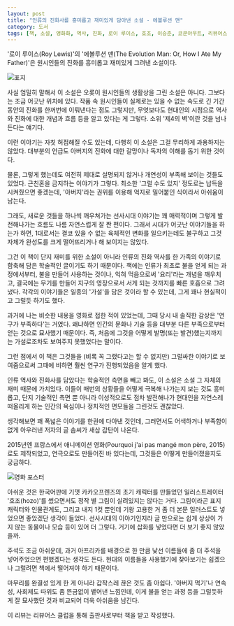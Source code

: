 ```yaml
---
layout: post
title: "인류의 진화사를 흥미롭고 재미있게 담아낸 소설 - 에볼루션 맨"
category: 도서
tags: [책, 소설, 영화화, 역사, 진화, 로이 루이스, 호조, 이승준, 코쿤아우트, 리뷰어스 클럽, 서평]
---
```


'로이 루이스(Roy Lewis)'의
'에볼루션 맨(The Evolution Man: Or, How I Ate My Father)'은
원시인들의 진화를 흥미롭고 재미있게 그려낸 소설이다.

![표지](https://lh3.googleusercontent.com/6-bfHCBCGbWXuNoSL3UzsyqYK2PF5eEKyvF8x3ul-IMHJvLwZUnFxUcWTOBj9abqHBiUdWE3JYHfcA=s480)

사실 엄밀히 말해서 이 소설은 오롯이 원시인들의 생활상을 그린 소설은 아니다.
그보다는 조금 어긋난 위치에 있다.
작품 속 원시인들이 실제로는 있을 수 없는 속도로 긴 기간동안의 진화를 한꺼번에 이뤄낸다는 점도 그렇지만,
무엇보다도 현대인의 시점으로 역사와 진화에 대한 개념과 흐름 등을 알고 있다는 게 그렇다.
소위 '제4의 벽'이란 것을 넘나든다는 얘기다.

이런 이야기는 자칫 허접해질 수도 있는데,
다행히 이 소설은 그걸 무리하게 과용하지는 않았다.
대부분의 언급도 아버지의 진화에 대한 갈망이나 독자의 이해를 돕기 위한 것이다.

물론, 그렇게 했는데도 여전히 제대로 설명되지 않거나 개연성이 부족해 보이는 것들도 있었다.
근친혼을 금지하는 이야기가 그렇다.
최소한 '그럴 수도 있지' 정도로는 납득을 시켜줬으면 좋겠는데,
'아버지'라는 권위를 이용해 억지로 밀어붙인 식이라서 아쉬움이 남는다.

그래도, 새로운 것들을 하나씩 깨우쳐가는 선사시대 이야기는 꽤 매력적이며
그렇게 발전해나가는 흐름도 나름 자연스럽게 잘 짠 편이다.
그래서 시대가 어긋난 이야기들을 하는가 하면,
1대로서는 결코 있을 수 없는 육체적인 변화를 일으키는데도 불구하고
그것 자체가 완성도를 크게 떨어뜨리거나 해 보이지는 않았다.

그건 이 책이 단지 재미를 위한 소설이 아니라
인류의 진화 역사를 한 가족의 이야기로 함축해 담은 학술적인 글이기도 하기 때문이다.
책에는 인류가 최초로 불을 얻게 되는 과정에서부터,
불을 만들어 사용하는 것이나,
익혀 먹음으로써 '요리'라는 개념을 깨우치고,
결국에는 무기를 만들어 지구의 영장으로서 서게 되는 것까지를 빠른 호흡으로 그려냈다.
각각의 이야기들은 일종의 '가설'을 담은 것이라 할 수 있는데,
그게 꽤나 현실적이고 그럴듯 하기도 했다.

과거에 나는 비슷한 내용을 영화로 접한 적이 있었는데,
그때 당시 내 솔직한 감상은 '연구가 부족하다'는 거였다.
왜냐하면 인간의 문화나 기술 등을 대부분 다른 부족으로부터 얻는 것으로 묘사했기 때문이다.
즉, 처음에 그것을 어떻게 발명(또는 발견)했는지까지는
가설로조차도 보여주지 못했었다는 말이다.

그런 점에서 이 책은 그것들을 (비록 꼭 그랬다고는 할 수 없지만)
그럴싸한 이야기로 보여줌으로써
그때에 비하면 훨씬 연구가 진행되었음을 알게 했다.

인류 역사와 진화사를 담았다는 학술적인 측면을 빼고 봐도,
이 소설은 소설 그 자체의 재미 때문에 가치있다.
이들이 매번의 상황들을 어떻게 극복해 나가는지 보는 것도 흥미롭고,
단지 기술적인 측면 뿐 아니라 이성적으로도 점차 발전해나가
현대인을 자연스레 떠올리게 하는
인간의 욕심이나 정치적인 면모들을 그린것도 괜찮았다.

생각해보면 꽤 폭넓은 이야기를 한권에 다아낸 것인데,
그러면서도 어색하거나 부족함이 없게 아우러낸 저자의 글 솜씨가 새삼 감탄이 나온다.

2015년엔 프랑스에서 애니메이션 영화(Pourquoi j'ai pas mangé mon père, 2015)로도 제작되었고,
연극으로도 만들어진 바 있다는데,
그것들은 어떻게 만들어졌을지도 궁금하다.

![영화 포스터](https://lh3.googleusercontent.com/JN7p9sX6KmbtA1X00GWZpQt8xr_rQ129nDyZYS7P0tBXahdjGK4eUCAJoizWSbZkdbQ1pdWQy0UK8A=s480)

아쉬운 것은 한국어판에 기껏
카카오프렌즈의 초기 캐릭터를 만들었던 일러스트레이터 '호조(hozo)'를 썼으면서도
정작 별 그림이 실려있지는 않다는 거다.
그림이라곤 표지 캐릭터와 인물관계도, 그리고 내지 1컷 뿐인데
기왕 고용한 거 좀 더 본문 일러스트도 넣었으면 좋았겠단 생각이 들었다.
선사시대의 이야기인지라 글 만으로는 쉽게 상상이 가지 않는 동물이나 모습 등이 있어 더 그렇다.
거기에 삽화를 넣었다면 더 보기 좋지 않았을까.

주석도 조금 아쉬운데,
과거 아프리카를 배경으로 한 만큼
낯선 이름들에 좀 더 주석을 넣어주었으면 편했겠다는 생각도 든다.
현대의 이름들을 사용했기에 찾아보기는 쉽겠으나
그럴려면 책에서 떨어져야 하기 때문이다.

마무리를 완결성 있게 한 게 아니라 갑작스레 끊은 것도 좀 아쉽다.
'아버지 먹기'나 연속성, 사회제도 따위도 좀 뜬금없이 뱉어낸 느낌인데,
이게 불을 얻는 과정 등을 그럴듯하게 잘 묘사했던 것과 비교되어 더욱 아쉬움을 남긴다.



<div class="im im-info">
이 리뷰는 리뷰어스 클럽을 통해 출판사로부터 책을 받고 작성했다.
</div>
